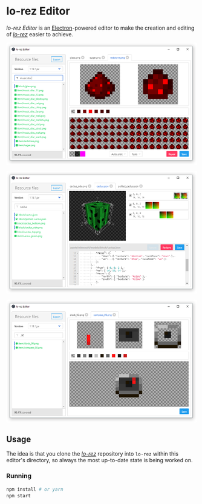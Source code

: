 # lo-rez Editor

*lo-rez Editor* is an [Electron](http://electron.atom.io)-powered editor to make the creation and editing of [*lo-rez*](https://github.com/eiszfuchs/lo-rez) easier to achieve.

![Screenshot of the texture editor](media/texture-editor.png)

![Screenshot of the model editor](media/model-editor.png)

![Screenshot of the dial editor](media/dial-editor.png)


## Usage

The idea is that you clone the [*lo-rez*](https://github.com/eiszfuchs/lo-rez) repository into `lo-rez` within this editor's directory, so always the most up-to-date state is being worked on.


### Running

```bash
npm install # or yarn
npm start
```
